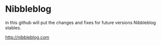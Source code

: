 Nibbleblog
===============
in this github will put the changes and fixes for future versions Nibbleblog stables.

http://nibbleblog.com
